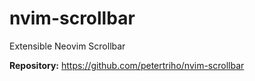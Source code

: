# nvim-scrollbar

Extensible Neovim Scrollbar

**Repository:** <https://github.com/petertriho/nvim-scrollbar>

<!-- vim: set ft=markdown: -->